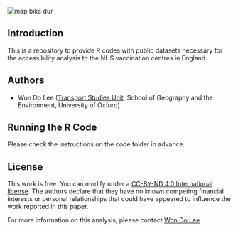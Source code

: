 ![map bike dur](https://user-images.githubusercontent.com/61145109/125306297-fe524900-e326-11eb-9cbd-d0de1358c1c4.png)

## Introduction
This is a repository to provide R codes with public datasets necessary for the accessibility analysis to the NHS vaccination centres in England.

## Authors
* Won Do Lee ([Transport Studies Unit](https://www.tsu.ox.ac.uk/people/wdlee.html), School of Geography and the Environment, University of Oxford)

## Running the R Code
Please check the instructions on the code folder in advance.

## License
This work is free. You can modify under a [CC-BY-ND 4.0 International license](https://creativecommons.org/licenses/by-nd/4.0/). The authors declare that they have no known competing financial interests or personal relationships that could have appeared to influence the work reported in this paper.

For more information on this analysis, please contact [Won Do Lee](mailto:wondo.lee@ouce.ox.ac.uk)
